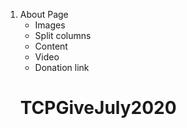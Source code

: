 1. About Page
    - Images
    - Split columns
    - Content
    - Video
    - Donation link
    # TCPGiveJuly2020
